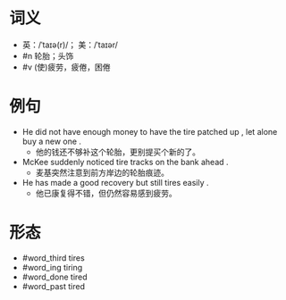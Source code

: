 # 词义
- 英：/ˈtaɪə(r)/； 美：/ˈtaɪər/
- #n 轮胎；头饰
- #v (使)疲劳，疲倦，困倦
# 例句
- He did not have enough money to have the tire patched up , let alone buy a new one .
	- 他的钱还不够补这个轮胎，更别提买个新的了。
- McKee suddenly noticed tire tracks on the bank ahead .
	- 麦基突然注意到前方岸边的轮胎痕迹。
- He has made a good recovery but still tires easily .
	- 他已康复得不错，但仍然容易感到疲劳。
# 形态
- #word_third tires
- #word_ing tiring
- #word_done tired
- #word_past tired
